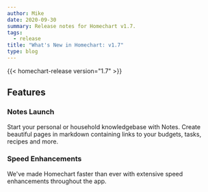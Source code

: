 ```yaml
---
author: Mike
date: 2020-09-30
summary: Release notes for Homechart v1.7.
tags:
  - release
title: "What's New in Homechart: v1.7"
type: blog
---
```


{{< homechart-release version="1.7" >}}

## Features

### Notes Launch
Start your personal or household knowledgebase with Notes.  Create beautiful pages in markdown containing links to your budgets, tasks, recipes and more.

### Speed Enhancements
We've made Homechart faster than ever with extensive speed enhancements throughout the app.
